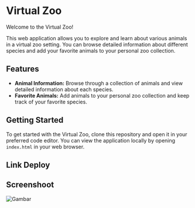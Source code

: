 # Virtual Zoo

Welcome to the Virtual Zoo!

This web application allows you to explore and learn about various animals in a virtual zoo setting. You can browse detailed information about different species and add your favorite animals to your personal zoo collection.

## Features

- **Animal Information:** Browse through a collection of animals and view detailed information about each species.
- **Favorite Animals:** Add animals to your personal zoo collection and keep track of your favorite species.

## Getting Started

To get started with the Virtual Zoo, clone this repository and open it in your preferred code editor. You can view the application locally by opening `index.html` in your web browser.

## Link Deploy


## Screenshoot
![Gambar](https://raw.githubusercontent.com/nrahmatk/buatgroupfase0/main/jpg/Screenshot%20from%202024-08-03%2017-19-52.png)
